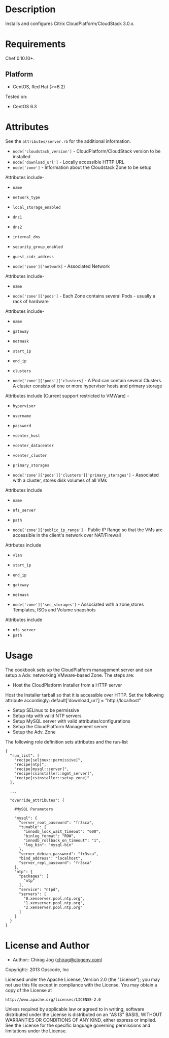 Description
===========

Installs and configures Citrix CloudPlatform/CloudStack 3.0.x.

Requirements
============

Chef 0.10.10+.

Platform
--------

* CentOS, Red Hat (>=6.2)

Tested on:

* CentOS 6.3


Attributes
==========

See the `attributes/server.rb` for the additional information.

* `node['cloudstack_version']` - CloudPlatform/CloudStack version to be installed
* `node['download_url']` - Locally accessible HTTP URL
* `node['zone']` - Information about the Cloudstack Zone to be setup

Attributes include-

  * `name`
  * `network_type`
  * `local_storage_enabled`
  * `dns1`
  * `dns2`
  * `internal_dns`
  * `security_group_enabled`
  * `guest_cidr_address`

* `node['zone']['network]` - Associated Network

Attributes include-

* `name`

* `node['zone']['pods']` - Each Zone contains several Pods - usually a rack of hardware

Attributes include-

  * `name`
  * `gateway`
  * `netmask`
  * `start_ip`
  * `end_ip`
  * `clusters`

* `node['zone']['pods']['clusters]` - A Pod can contain several Clusters. A cluster consists of one or more hypervisor hosts and primary storage

Attributes include (Current support restricted to VMWare) -

  * `hypervisor`
  * `username`
  * `password`
  * `vcenter_host`
  * `vcenter_datacenter`
  * `vcenter_cluster`
  * `primary_storages`

* `node['zone']['pods']['clusters']['primary_storages']` - Associated with a cluster, stores disk volumes of all VMs

Attributes include

  * `name`
  * `nfs_server`
  * `path`

* `node['zone']['public_ip_range']` - Public IP Range so that the VMs are accessible in the client's network over NAT/Firewall

Attrbutes include

  * `vlan`
  * `start_ip`
  * `end_ip`
  * `gateway`
  * `netmask`

* `node['zone']['sec_storages']` - Associated with a zone,stores Templates, ISOs and Volume snapshots

Attributes include

  * `nfs_server`
  * `path`

Usage
=====
The cookbook sets up the CloudPlatform management server and can setup a Adv. networking VMware-based Zone.
The steps are:

* Host the CloudPlatform Installer from a HTTP server

Host the Installer tarball so that it is accessible over HTTP. Set the following attribute accordingly:
    default['download_url'] = "http://localhost"

* Setup SELinux to be permissive
* Setup ntp with valid NTP servers
* Setup MySQL server with valid attributes/configurations
* Setup the CloudPlatform Management server
* Setup the Adv. Zone

The following role definition sets attributes and the run-list

    {
      "run_list": [
        "recipe[selinux::permissive]",
        "recipe[ntp]",
        "recipe[mysql::server]",
        "recipe[csinstaller::mgmt_server]",
        "recipe[csinstaller::setup_zone]"
      ],

      ...

      "override_attributes": {

        #MySQL Parameters

        "mysql": {
          "server_root_password": "fr3sca",
          "tunable": {
            "innodb_lock_wait_timeout": "600",
            "binlog_format": "ROW",
            "innodb_rollback_on_timeout": "1",
            "log_bin": "mysql-bin"
          },
          "server_debian_password": "fr3sca",
          "bind_address": "localhost",
          "server_repl_password": "fr3sca"
        },
        "ntp": {
          "packages": [
            "ntp"
          ],
          "service": "ntpd",
          "servers": [
            "0.xenserver.pool.ntp.org",
            "1.xenserver.pool.ntp.org",
            "2.xenserver.pool.ntp.org"
          ]
        }
      }
    }

License and Author
==================

- Author:: Chirag Jog (<chirag@clogeny.com>)

Copyright:: 2013 Opscode, Inc

Licensed under the Apache License, Version 2.0 (the "License");
you may not use this file except in compliance with the License.
You may obtain a copy of the License at

    http://www.apache.org/licenses/LICENSE-2.0

Unless required by applicable law or agreed to in writing, software
distributed under the License is distributed on an "AS IS" BASIS,
WITHOUT WARRANTIES OR CONDITIONS OF ANY KIND, either express or implied.
See the License for the specific language governing permissions and
limitations under the License.
